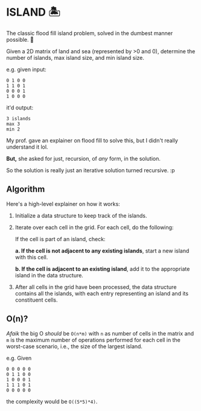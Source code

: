 # **ISLAND** 🏝️

The classic flood fill island problem, solved in the dumbest manner possible. 🙏

Given a 2D matrix of land and sea (represented by >0 and 0), determine the number of islands, max island size, and min island size.

e.g. given input:

```
0 1 0 0
1 1 0 1
0 0 0 1
1 0 0 0
```

it'd output:

```
3 islands
max 3
min 2
```

My prof. gave an explainer on flood fill to solve this, but I didn't really understand it lol.

**But,** she asked for just, recursion, of _any_ form, in the solution.

So the solution is really just an iterative solution turned recursive. :p

## **Algorithm**

Here's a high-level explainer on how it works:

1. Initialize a data structure to keep track of the islands.

2. Iterate over each cell in the grid. For each cell, do the following:

   If the cell is part of an island, check:

   **a. If the cell is not adjacent to any existing islands**, start a new island with this cell.

   **b. If the cell is adjacent to an existing island**, add it to the appropriate island in the data structure.

3. After all cells in the grid have been processed, the data structure contains all the islands, with each entry representing an island and its constituent cells.

## **O(n)?**

_Afaik_ the big O _should_ be `O(n*m)` with `n` as number of cells in the matrix and `m` is the maximum number of operations performed for each cell in the worst-case scenario, i.e., the size of the largest island.

e.g. Given

```
0 0 0 0 0
0 1 1 0 0
1 0 0 0 1
1 1 1 0 1
0 0 0 0 0
```

the complexity would be `O((5*5)*4)`.
